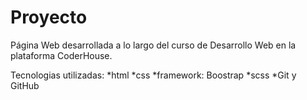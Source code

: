 # Proyecto

Página Web desarrollada a lo largo del curso de Desarrollo Web en la plataforma CoderHouse.

Tecnologias utilizadas:
  *html
  *css
  *framework: Boostrap
  *scss
  *Git y GitHub
